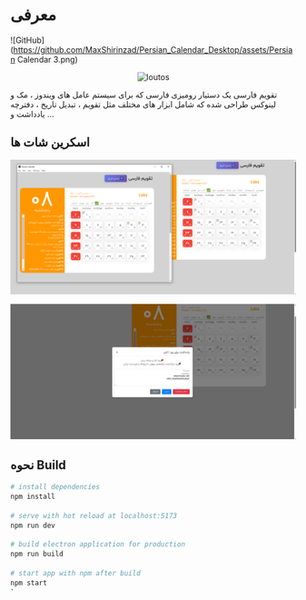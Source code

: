 # معرفی

![GitHub](https://github.com/MaxShirinzad/Persian_Calendar_Desktop/assets/Persian Calendar 3.png)


<p align="center">
    <img src="/assets/socialcard.jpg" width="700" alt="loutos">
</p>

تقویم فارسی یک دستیار رومیزی فارسی که برای سیستم عامل های ویندوز ، مک و لینوکس طراحی شده که شامل ابزار های مختلف مثل تقویم ،  تبدیل تاریخ ، دفترچه
یادداشت و ...

## اسکرین شات ها

<p align="center">
    <img src="assets/Persian Calendar 3.png" alt="Persian Calendar screenshot 1" width="600">
</p>
<p align="center">
    <img src="assets/Persian Calendar 2 - Note 2.png" alt="Persian Calendar screenshot 2" width="600">
</p>

## نحوه Build

``` bash
# install dependencies
npm install

# serve with hot reload at localhost:5173
npm run dev

# build electron application for production
npm run build

# start app with npm after build
npm start
`
